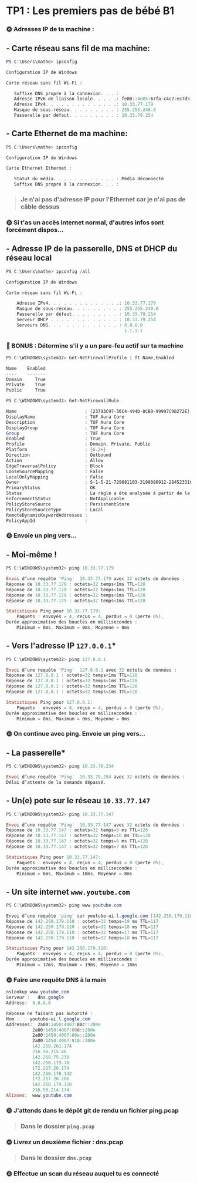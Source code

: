 # TP1 : Les premiers pas de bébé B1
### 🌞 Adresses IP de ta machine : 
## **- Carte réseau sans fil de ma machine:** 
```powershell 
PS C:\Users\mathe> ipconfig

Configuration IP de Windows

Carte réseau sans fil Wi-Fi :

   Suffixe DNS propre à la connexion. . . :
   Adresse IPv6 de liaison locale. . . . .: fe80::4e85:67fa:c4c7:ec7d%17
   Adresse IPv4. . . . . . . . . . . . . .: 10.33.77.179
   Masque de sous-réseau. . . . . . . . . : 255.255.240.0
   Passerelle par défaut. . . . . . . . . : 10.33.79.254
```
## **- Carte Ethernet de ma machine:** 
```powershell 
PS C:\Users\mathe> ipconfig

Configuration IP de Windows

Carte Ethernet Ethernet :

   Statut du média. . . . . . . . . . . . : Média déconnecté
   Suffixe DNS propre à la connexion. . . :
```
>### Je n'ai pas d'adresse IP pour l'Ethernet car je n'ai pas de câble dessus
### 🌞 Si t'as un accès internet normal, d'autres infos sont forcément dispos...
## **- Adresse IP de la passerelle, DNS et DHCP du réseau local**
```powershell
PS C:\Users\mathe> ipconfig /all

Configuration IP de Windows

Carte réseau sans fil Wi-Fi :

    Adresse IPv4. . . . . . . . . . . . . .: 10.33.77.179
    Masque de sous-réseau. . . . . . . . . : 255.255.240.0
    Passerelle par défaut. . . . . . . . . : 10.33.79.254
    Serveur DHCP . . . . . . . . . . . . . : 10.33.79.254
    Serveurs DNS. . .  . . . . . . . . . . : 8.8.8.8
                                             1.1.1.1
```

### 🌟 BONUS : Détermine s'il y a un pare-feu actif sur ta machine
```powershell
PS C:\WINDOWS\system32> Get-NetFirewallProfile | ft Name,Enabled

Name    Enabled
----    -------
Domain     True
Private    True
Public     True
```

```powershell
PS C:\WINDOWS\system32> Get-NetFirewallRule

Name                          : {23793C97-36C4-494D-8CB9-99997C9B272E}
DisplayName                   : TUF Aura Core
Description                   : TUF Aura Core
DisplayGroup                  : TUF Aura Core
Group                         : TUF Aura Core
Enabled                       : True
Profile                       : Domain, Private, Public
Platform                      : {6.2+}
Direction                     : Outbound
Action                        : Allow
EdgeTraversalPolicy           : Block
LooseSourceMapping            : False
LocalOnlyMapping              : False
Owner                         : S-1-5-21-729681103-3198086912-2845233188-1001
PrimaryStatus                 : OK
Status                        : La règle a été analysée à partir de la banque. (65536)
EnforcementStatus             : NotApplicable
PolicyStoreSource             : PersistentStore
PolicyStoreSourceType         : Local
RemoteDynamicKeywordAddresses :
PolicyAppId                   :
```
### 🌞 Envoie un ping vers...
## **- Moi-même !**
```powershell 
PS C:\WINDOWS\system32> ping 10.33.77.179

Envoi d’une requête 'Ping'  10.33.77.179 avec 32 octets de données :
Réponse de 10.33.77.179 : octets=32 temps<1ms TTL=128
Réponse de 10.33.77.179 : octets=32 temps<1ms TTL=128
Réponse de 10.33.77.179 : octets=32 temps<1ms TTL=128
Réponse de 10.33.77.179 : octets=32 temps<1ms TTL=128

Statistiques Ping pour 10.33.77.179:
    Paquets : envoyés = 4, reçus = 4, perdus = 0 (perte 0%),
Durée approximative des boucles en millisecondes :
    Minimum = 0ms, Maximum = 0ms, Moyenne = 0ms
```
## **- Vers l'adresse IP ```127.0.0.1```***
```powershell
PS C:\WINDOWS\system32> ping 127.0.0.1

Envoi d’une requête 'Ping'  127.0.0.1 avec 32 octets de données :
Réponse de 127.0.0.1 : octets=32 temps<1ms TTL=128
Réponse de 127.0.0.1 : octets=32 temps<1ms TTL=128
Réponse de 127.0.0.1 : octets=32 temps<1ms TTL=128
Réponse de 127.0.0.1 : octets=32 temps<1ms TTL=128

Statistiques Ping pour 127.0.0.1:
    Paquets : envoyés = 4, reçus = 4, perdus = 0 (perte 0%),
Durée approximative des boucles en millisecondes :
    Minimum = 0ms, Maximum = 0ms, Moyenne = 0ms
```
### 🌞 On continue avec ping. Envoie un ping vers...
## **- La passerelle***
```powershell
PS C:\WINDOWS\system32> ping 10.33.79.254

Envoi d’une requête 'Ping'  10.33.79.254 avec 32 octets de données :
Délai d’attente de la demande dépassé.
```
## **- Un(e) pote sur le réseau ```10.33.77.147```**
```powershell 
PS C:\WINDOWS\system32> ping 10.33.77.147

Envoi d’une requête 'Ping'  10.33.77.147 avec 32 octets de données :
Réponse de 10.33.77.147 : octets=32 temps=9 ms TTL=128
Réponse de 10.33.77.147 : octets=32 temps=10 ms TTL=128
Réponse de 10.33.77.147 : octets=32 temps=6 ms TTL=128
Réponse de 10.33.77.147 : octets=32 temps=7 ms TTL=128

Statistiques Ping pour 10.33.77.147:
    Paquets : envoyés = 4, reçus = 4, perdus = 0 (perte 0%),
Durée approximative des boucles en millisecondes :
    Minimum = 6ms, Maximum = 10ms, Moyenne = 8ms
```
## **- Un site internet ```www.youtube.com```**
```powershell
PS C:\WINDOWS\system32> ping www.youtube.com

Envoi d’une requête 'ping' sur youtube-ui.l.google.com [142.250.179.110] avec 32 octets de données :
Réponse de 142.250.179.110 : octets=32 temps=19 ms TTL=117
Réponse de 142.250.179.110 : octets=32 temps=18 ms TTL=117
Réponse de 142.250.179.110 : octets=32 temps=17 ms TTL=117
Réponse de 142.250.179.110 : octets=32 temps=18 ms TTL=117

Statistiques Ping pour 142.250.179.110:
    Paquets : envoyés = 4, reçus = 4, perdus = 0 (perte 0%),
Durée approximative des boucles en millisecondes :
    Minimum = 17ms, Maximum = 19ms, Moyenne = 18ms
```
### 🌞 Faire une requête DNS à la main
```powershell
nslookup www.youtube.com
Serveur :   dns.google
Address:  8.8.8.8

Réponse ne faisant pas autorité :
Nom :    youtube-ui.l.google.com
Addresses:  2a00:1450:4007:80c::200e
          2a00:1450:4007:80d::200e
          2a00:1450:4007:80e::200e
          2a00:1450:4007:810::200e
          142.250.201.174
          216.58.215.46
          142.250.75.238
          142.250.179.78
          172.217.20.174
          142.250.178.142
          172.217.20.206
          142.250.179.110
          216.58.214.174
Aliases:  www.youtube.com
```
### 🌞 J'attends dans le dépôt git de rendu un fichier ping.pcap
>### Dans le dossier ```ping.pcap```

### 🌞 Livrez un deuxième fichier : dns.pcap
>### Dans le dossier ```dns.pcap```

### 🌞 Effectue un scan du réseau auquel tu es connecté
```powershell

```
